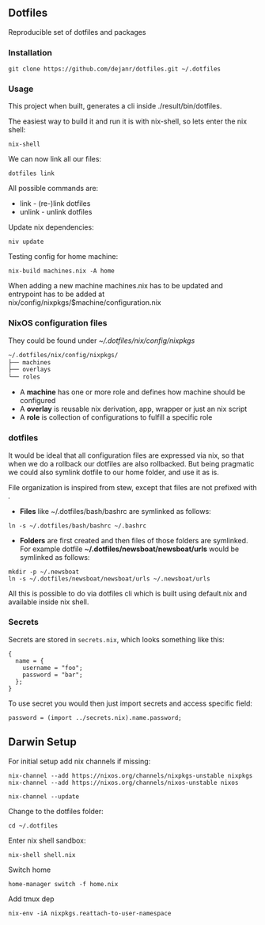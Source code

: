 ## Dotfiles

Reproducible set of dotfiles and packages

### Installation

```
git clone https://github.com/dejanr/dotfiles.git ~/.dotfiles
```

### Usage

This project when built, generates a cli inside ./result/bin/dotfiles.

The easiest way to build it and run it is with nix-shell, so lets enter the nix shell:

```
nix-shell
```

We can now link all our files:

```
dotfiles link
```

All possible commands are:

- link - (re-)link dotfiles
- unlink - unlink dotfiles

Update nix dependencies:

```
niv update
```

Testing config for home machine:

```
nix-build machines.nix -A home
```

When adding a new machine machines.nix has to be updated and entrypoint
has to be added at nix/config/nixpkgs/$machine/configuration.nix

### NixOS configuration files

They could be found under _~/.dotfiles/nix/config/nixpkgs_

```bash
~/.dotfiles/nix/config/nixpkgs/
├── machines
├── overlays
└── roles
```

- A **machine** has one or more role and defines how machine should be configured
- A **overlay** is reusable nix derivation, app, wrapper or just an nix script
- A **role** is collection of configurations to fulfill a specific role

### dotfiles

It would be ideal that all configuration files are expressed via nix, so that when
we do a rollback our dotfiles are also rollbacked. But being pragmatic we could also
symlink dotfile to our home folder, and use it as is.

File organization is inspired from stew, except that files are not prefixed with _._

- __Files__ like ~/.dotfiles/bash/bashrc are symlinked as follows:
```
ln -s ~/.dotfiles/bash/bashrc ~/.bashrc
```

- __Folders__ are first created and then files of those folders are symlinked.
For example dotfile __~/.dotfiles/newsboat/newsboat/urls__ would be symlinked as follows:

```
mkdir -p ~/.newsboat
ln -s ~/.dotfiles/newsboat/newsboat/urls ~/.newsboat/urls
```

All this is possible to do via dotfiles cli which is built using default.nix and available inside nix shell.

### Secrets

Secrets are stored in `secrets.nix`, which looks something like this:

```
{
  name = {
    username = "foo";
    password = "bar";
  };
}
```

To use secret you would then just import secrets and access specific field:

```
password = (import ../secrets.nix).name.password;
```

## Darwin Setup

For initial setup add nix channels if missing:

```
nix-channel --add https://nixos.org/channels/nixpkgs-unstable nixpkgs
nix-channel --add https://nixos.org/channels/nixos-unstable nixos

nix-channel --update
```

Change to the dotfiles folder:

```
cd ~/.dotfiles
```

Enter nix shell sandbox:

```
nix-shell shell.nix
````

Switch home

```
home-manager switch -f home.nix
```
Add tmux dep

```
nix-env -iA nixpkgs.reattach-to-user-namespace
```
